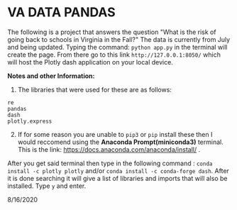 # VA DATA PANDAS

The following is a project that answers the question "What is the risk of going back to schools
in Virginia in the Fall?" The data is currently from July and being updated. Typing the command:
```python app.py``` in the terminal will create the page. From there go to this link ```http://127.0.0.1:8050/```
which will host the Plotly dash application on your local device. 

**Notes and other Information:**
1. The libraries that were used for these are as follows:
  ```
  re
  pandas
  dash
  plotly.express
  ```
2. If for some reason you are unable to ```pip3``` or ```pip``` install these then I would reccomend
using the **Anaconda Prompt(miniconda3)** terminal. This is the link: https://docs.anaconda.com/anaconda/install/ . 

After you get said terminal then type in the following command : ```conda install -c plotly plotly``` and/or
```conda install -c conda-forge dash```. After it is done searching it will give a list of libraries and imports
that will also be installed. Type ```y``` and enter. 

8/16/2020

